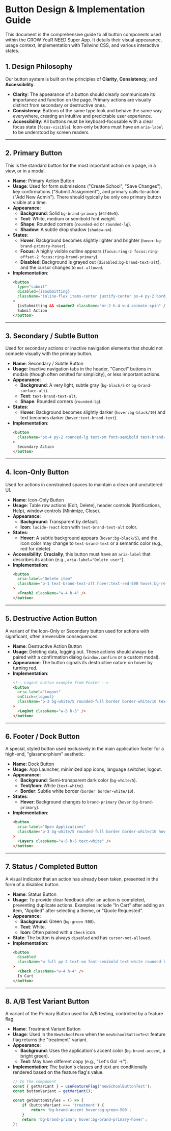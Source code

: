 # Button Design & Implementation Guide

This document is the comprehensive guide to all button components used within the GROW YouR NEED Super App. It details their visual appearance, usage context, implementation with Tailwind CSS, and various interactive states.

## 1. Design Philosophy

Our button system is built on the principles of **Clarity**, **Consistency**, and **Accessibility**.

-   **Clarity**: The appearance of a button should clearly communicate its importance and function on the page. Primary actions are visually distinct from secondary or destructive ones.
-   **Consistency**: Buttons of the same type look and behave the same way everywhere, creating an intuitive and predictable user experience.
-   **Accessibility**: All buttons must be keyboard-focusable with a clear focus state (`focus-visible`). Icon-only buttons must have an `aria-label` to be understood by screen readers.

---

## 2. Primary Button

This is the standard button for the most important action on a page, in a view, or in a modal.

-   **Name**: Primary Action Button
-   **Usage**: Used for form submissions ("Create School", "Save Changes"), key confirmations ("Submit Assignment"), and primary calls-to-action ("Add New Admin"). There should typically be only one primary button visible at a time.
-   **Appearance**:
    -   **Background**: Solid `bg-brand-primary` (`#4f46e5`).
    -   **Text**: White, medium or semibold font weight.
    -   **Shape**: Rounded corners (`rounded-md` or `rounded-lg`).
    -   **Shadow**: A subtle drop shadow (`shadow-sm`).
-   **States**:
    -   **Hover**: Background becomes slightly lighter and brighter (`hover:bg-brand-primary-hover`).
    -   **Focus**: A highly visible outline appears (`focus:ring-2 focus:ring-offset-2 focus:ring-brand-primary`).
    -   **Disabled**: Background is grayed out (`disabled:bg-brand-text-alt`), and the cursor changes to `not-allowed`.
-   **Implementation**:
    ```html
    <button
      type="submit"
      disabled={isSubmitting}
      className="inline-flex items-center justify-center px-4 py-2 border border-transparent text-sm font-medium rounded-md shadow-sm text-white bg-brand-primary hover:bg-brand-primary-hover focus:outline-none focus:ring-2 focus:ring-offset-2 focus:ring-brand-primary disabled:bg-brand-text-alt disabled:cursor-not-allowed"
    >
      {isSubmitting && <Loader2 className="mr-2 h-4 w-4 animate-spin" />}
      Submit Action
    </button>
    ```

---

## 3. Secondary / Subtle Button

Used for secondary actions or inactive navigation elements that should not compete visually with the primary button.

-   **Name**: Secondary / Subtle Button
-   **Usage**: Inactive navigation tabs in the header, "Cancel" buttons in modals (though often omitted for simplicity), or less important actions.
-   **Appearance**:
    -   **Background**: A very light, subtle gray (`bg-black/5` or `bg-brand-surface-alt`).
    -   **Text**: `text-brand-text-alt`.
    -   **Shape**: Rounded corners (`rounded-lg`).
-   **States**:
    -   **Hover**: Background becomes slightly darker (`hover:bg-black/10`) and text becomes darker (`hover:text-brand-text`).
-   **Implementation**:
    ```html
    <button
      className="px-4 py-2 rounded-lg text-sm font-semibold text-brand-text-alt hover:bg-black/5 hover:text-brand-text transition-colors"
    >
      Secondary Action
    </button>
    ```

---

## 4. Icon-Only Button

Used for actions in constrained spaces to maintain a clean and uncluttered UI.

-   **Name**: Icon-Only Button
-   **Usage**: Table row actions (Edit, Delete), header controls (Notifications, Help), window controls (Minimize, Close).
-   **Appearance**:
    -   **Background**: Transparent by default.
    -   **Icon**: `lucide-react` icon with `text-brand-text-alt` color.
-   **States**:
    -   **Hover**: A subtle background appears (`hover:bg-black/5`), and the icon color may change to `text-brand-text` or a semantic color (e.g., red for delete).
-   **Accessibility**: **Crucially**, this button must have an `aria-label` that describes its action (e.g., `aria-label="Delete user"`).
-   **Implementation**:
    ```html
    <button
      aria-label="Delete item"
      className="p-1 text-brand-text-alt hover:text-red-500 hover:bg-red-500/10 rounded-full"
    >
      <Trash2 className="w-4 h-4" />
    </button>
    ```

---

## 5. Destructive Action Button

A variant of the Icon-Only or Secondary button used for actions with significant, often irreversible consequences.

-   **Name**: Destructive Action Button
-   **Usage**: Deleting data, logging out. These actions should always be paired with a confirmation dialog (`window.confirm` or a custom modal).
-   **Appearance**: The button signals its destructive nature on hover by turning red.
-   **Implementation**:
    ```html
    <!-- Logout button example from Footer -->
    <button
      aria-label="Logout"
      onClick={logout}
      className="p-3 bg-white/5 rounded-full border border-white/10 text-white hover:bg-red-500/80 transition-colors"
    >
      <LogOut className="w-5 h-5" />
    </button>
    ```

---

## 6. Footer / Dock Button

A special, styled button used exclusively in the main application footer for a high-end, "glassmorphism" aesthetic.

-   **Name**: Dock Button
-   **Usage**: App Launcher, minimized app icons, language switcher, logout.
-   **Appearance**:
    -   **Background**: Semi-transparent dark color (`bg-white/5`).
    -   **Text/Icon**: White (`text-white`).
    -   **Border**: Subtle white border (`border border-white/10`).
-   **States**:
    -   **Hover**: Background changes to `brand-primary` (`hover:bg-brand-primary`).
-   **Implementation**:
    ```html
    <button
      aria-label="Open Applications"
      className="p-3 bg-white/5 rounded-full border border-white/10 hover:bg-brand-primary transition-all duration-200"
    >
      <Layers className="w-5 h-5 text-white" />
    </button>
    ```

---

## 7. Status / Completed Button

A visual indicator that an action has already been taken, presented in the form of a disabled button.

-   **Name**: Status Button
-   **Usage**: To provide clear feedback after an action is completed, preventing duplicate actions. Examples include "In Cart" after adding an item, "Applied" after selecting a theme, or "Quote Requested".
-   **Appearance**:
    -   **Background**: Green (`bg-green-500`).
    -   **Text**: White.
    -   **Icon**: Often paired with a `Check` icon.
-   **State**: The button is always `disabled` and has `cursor-not-allowed`.
-   **Implementation**:
    ```html
    <button
      disabled
      className="w-full py-2 text-sm font-semibold text-white rounded-lg flex items-center justify-center gap-2 bg-green-500 cursor-not-allowed"
    >
      <Check className="w-4 h-4" />
      In Cart
    </button>
    ```

---

## 8. A/B Test Variant Button

A variant of the Primary Button used for A/B testing, controlled by a feature flag.

-   **Name**: Treatment Variant Button
-   **Usage**: Used in the `NewSchoolForm` when the `newSchoolButtonTest` feature flag returns the "treatment" variant.
-   **Appearance**:
    -   **Background**: Uses the application's accent color (`bg-brand-accent`, a bright green).
    -   **Text**: May have different copy (e.g., "Let's Go! ->").
-   **Implementation**: The button's classes and text are conditionally rendered based on the feature flag's value.
    ```javascript
    // In the component
    const { getVariant } = useFeatureFlag('newSchoolButtonTest');
    const buttonVariant = getVariant();

    const getButtonStyles = () => {
        if (buttonVariant === 'treatment') {
            return 'bg-brand-accent hover:bg-green-500';
        }
        return 'bg-brand-primary hover:bg-brand-primary-hover';
    };
    ```